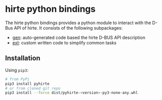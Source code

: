 # hirte python bindings

The hirte python bindings provides a python module to interact with the D-Bus API of hirte. It consists of the following
subpackages:

- [gen](./gen/): auto-generated code based the hirte D-BUS API description
- [ext](./ext/): custom written code to simplify common tasks

## Installation

Using `pip3`:

```sh
# from PyPi
pip3 install pyhirte
# or from cloned git repo
pip3 install --force dist/pyhirte-<version>-py3-none-any.whl 
```
